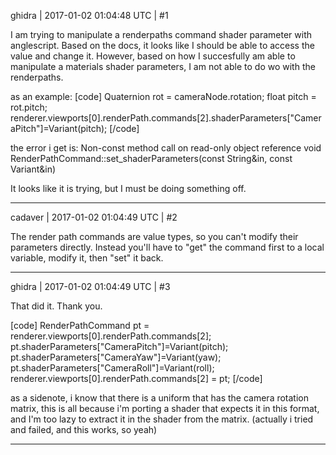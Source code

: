ghidra | 2017-01-02 01:04:48 UTC | #1

I am trying to manipulate a renderpaths command shader parameter with anglescript.
Based on the docs, it looks like I should be able to access the value and change it.
However, based on how I succesfully am able to manipulate a materials shader parameters, I am not able to do wo with the renderpaths.

as an example:
[code]
Quaternion rot = cameraNode.rotation;
float pitch = rot.pitch;
renderer.viewports[0].renderPath.commands[2].shaderParameters["CameraPitch"]=Variant(pitch);
[/code]

the error i get is:
Non-const method call on read-only object reference
void RenderPathCommand::set_shaderParameters(const String&in, const Variant&in)

It looks like it is trying, but I must be doing something off.

-------------------------

cadaver | 2017-01-02 01:04:49 UTC | #2

The render path commands are value types, so you can't modify their parameters directly. Instead you'll have to "get" the command first to a local variable, modify it, then "set" it back.

-------------------------

ghidra | 2017-01-02 01:04:49 UTC | #3

That did it. Thank you.

[code]
RenderPathCommand pt = renderer.viewports[0].renderPath.commands[2];
pt.shaderParameters["CameraPitch"]=Variant(pitch);
pt.shaderParameters["CameraYaw"]=Variant(yaw);
pt.shaderParameters["CameraRoll"]=Variant(roll);
renderer.viewports[0].renderPath.commands[2] = pt;
[/code]

as a sidenote, i know that there is a uniform that has the camera rotation matrix, this is all because i'm porting a shader that expects it in this format, and I'm too lazy to extract it in the shader from the matrix. (actually i tried and failed, and this works, so yeah)

-------------------------

